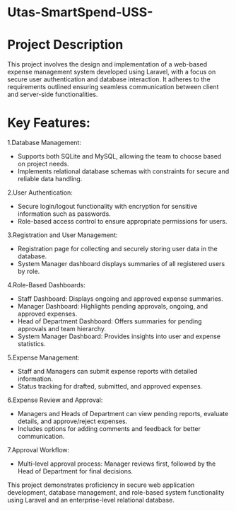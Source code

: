 # Utas-SmartSpend-USS-
# Project Description

This project involves the design and implementation of a web-based expense management system developed using Laravel, with a focus on secure user authentication and database interaction. It adheres to the requirements outlined  ensuring seamless communication between client and server-side functionalities.

# Key Features:
1.Database Management:
- Supports both SQLite and MySQL, allowing the team to choose based on project needs.
- Implements relational database schemas with constraints for secure and reliable data handling.

2.User Authentication:
- Secure login/logout functionality with encryption for sensitive information such as passwords.
- Role-based access control to ensure appropriate permissions for users.

3.Registration and User Management:
- Registration page for collecting and securely storing user data in the database.
- System Manager dashboard displays summaries of all registered users by role.

4.Role-Based Dashboards:
- Staff Dashboard: Displays ongoing and approved expense summaries.
- Manager Dashboard: Highlights pending approvals, ongoing, and approved expenses.
- Head of Department Dashboard: Offers summaries for pending approvals and team hierarchy.
- System Manager Dashboard: Provides insights into user and expense statistics.

5.Expense Management:
- Staff and Managers can submit expense reports with detailed information.
- Status tracking for drafted, submitted, and approved expenses.

6.Expense Review and Approval:
- Managers and Heads of Department can view pending reports, evaluate details, and approve/reject expenses.
- Includes options for adding comments and feedback for better communication.

7.Approval Workflow:
- Multi-level approval process: Manager reviews first, followed by the Head of Department for final decisions.
  
This project demonstrates proficiency in secure web application development, database management, and role-based system functionality using Laravel and an enterprise-level relational database.

